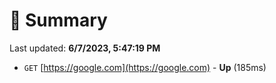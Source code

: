 # 📖 Summary
Last updated: **6/7/2023, 5:47:19 PM**

- `GET` [https://google.com](https://google.com) - **Up** (185ms)
